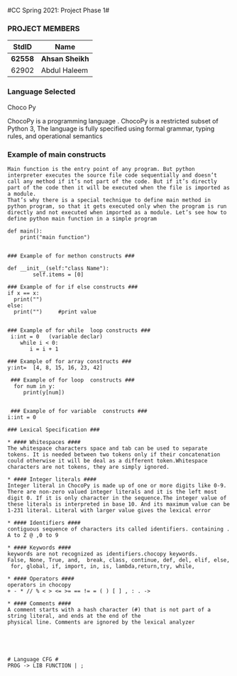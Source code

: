 #CC Spring 2021: Project Phase 1#
### PROJECT MEMBERS ###
StdID | Name
------------ | -------------
**62558** | **Ahsan Sheikh** <!--this is the group leader in bold-->
62902 | Abdul Haleem
<!-- Replace name and student ids with acutally group member names and ids-->

### Language Selected ###
Choco Py

ChocoPy is a programming language . ChocoPy is a restricted subset of Python 3, The language is fully specified using formal grammar, typing rules, and operational semantics
<!--Replace with your choice-->
### Example of main constructs ###
```
Main function is the entry point of any program. But python interpreter executes the source file code sequentially and doesn’t call any method if it’s not part of the code. But if it’s directly part of the code then it will be executed when the file is imported as a module.
That’s why there is a special technique to define main method in python program, so that it gets executed only when the program is run directly and not executed when imported as a module. Let’s see how to define python main function in a simple program

def main():
    print("main function")
    
    
### Example of for methon constructs ###

def __init__(self:"class Name"):
        self.items = [0]
        
### Example of for if else constructs ###  
if x == x:
  print("") 
else:
  print("")     #print value   
        
        
### Example of for while  loop constructs ###
 i:int = 0   (variable declar)
    while i < 0:
       i = i + 1
      
### Example of for array constructs ###
y:int=  [4, 8, 15, 16, 23, 42] 

 ### Example of for loop  constructs ### 
  for num in y:
     print(y[num])
    

 ### Example of for variable  constructs ### 
i:int = 0

### Lexical Specification ###
 
* #### Whitespaces ####
The whitespace characters space and tab can be used to separate tokens. It is needed between two tokens only if their concatenation could otherwise it will be deal as a different token.Whitespace characters are not tokens, they are simply ignored.
      
* #### Integer literals ####
Integer literal in ChocoPy is made up of one or more digits like 0-9. There are non-zero valued integer literals and it is the left most digit 0. If it is only character in the sequence.The integer value of these literals is interpreted in base 10. And its maximum value can be 1-231 literal. Literal with larger value gives the lexical error

* #### Identifiers ####
contiguous sequence of characters its called identifiers. containing . A to Z @ ,0 to 9

* #### Keywords ####
keywords are not recognized as identifiers.chocopy keywords.
False, None, True, and,  break, class, continue, def, del, elif, else,
 for, global, if, import, in, is, lambda,return,try, while,  

* #### Operators ####
operators in chocopy
+ - * // % < > <= >= == != = ( ) [ ] , : . ->

* #### Comments ####
A comment starts with a hash character (#) that is not part of a string literal, and ends at the end of the
physical line. Comments are ignored by the lexical analyzer





# Language CFG #
PROG -> LIB FUNCTION | ;
